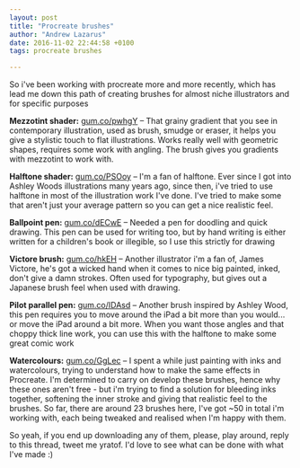 ```yaml
---
layout: post
title: "Procreate brushes"
author: "Andrew Lazarus"
date: 2016-11-02 22:44:58 +0100
tags: procreate brushes

---
```


So i've been working with procreate more and more recently, which has lead me down this path of creating brushes for almost niche illustrators and for specific purposes

**Mezzotint shader:** [gum.co/pwhgY](https://gum.co/pwhgY) – That grainy gradient that you see in contemporary illustration, used as brush, smudge or eraser, it helps you give a stylistic touch to flat illustrations. Works really well with geometric shapes, requires some work with angling. The brush gives you gradients with mezzotint to work with.

**Halftone shader:** [gum.co/PSOoy](https://gum.co/PSOoy) – I'm a fan of halftone. Ever since I got into Ashley Woods illustrations many years ago, since then, i've tried to use halftone in most of the illustration work I've done. I've tried to make some that aren't just your average pattern so you can get a nice realistic feel.

**Ballpoint pen:** [gum.co/dECwE](https://gum.co/dECwE) – Needed a pen for doodling and quick drawing. This pen can be used for writing too, but by hand writing is either written for a children's book or illegible, so I use this strictly for drawing

**Victore brush:** [gum.co/hkEH](https://gum.co/hkEH) – Another illustrator i'm a fan of, James Victore, he's got a wicked hand when it comes to nice big painted, inked, don't give a damn strokes. Often used for typography, but gives out a Japanese brush feel when used with drawing.

**Pilot parallel pen:** [gum.co/IDAsd](https://gum.co/IDAsd) – Another brush inspired by Ashley Wood, this pen requires you to move around the iPad a bit more than you would... or move the iPad around a bit more. When you want those angles and that choppy thick line work, you can use this with the halftone to make some great comic work

**Watercolours:** [gum.co/GgLec](https://gum.co/GgLec) – I spent a while just painting with inks and watercolours, trying to understand how to make the same effects in Procreate. I'm determined to carry on develop these brushes, hence why these ones aren't free - but i'm trying to find a solution for bleeding inks together, softening the inner stroke and giving that realistic feel to the brushes. So far, there are around 23 brushes here, I've got ~50 in total i'm working with, each being tweaked and realised when I'm happy with them.

So yeah, if you end up downloading any of them, please, play around, reply to this thread, tweet me yratof. I'd love to see what can be done with what I've made :)